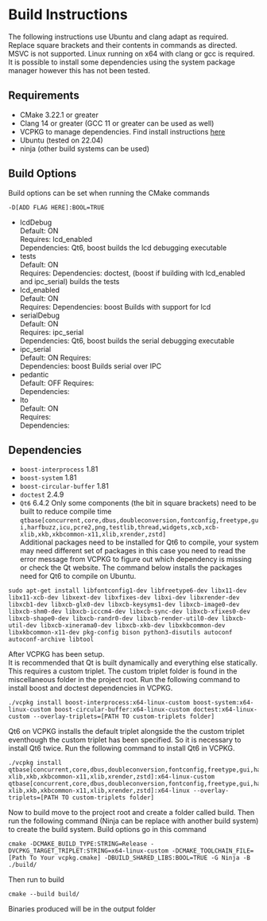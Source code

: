 # Build Instructions

The following instructions use Ubuntu and clang adapt as required.  
Replace square brackets and their contents in commands as directed.  
MSVC is not supported. Linux running on x64 with clang or gcc is required.  
It is possible to install some dependencies using the system package manager however this has not been tested.

## Requirements
- CMake 3.22.1 or greater
- Clang 14 or greater (GCC 11 or greater can be used as well) 
- VCPKG to manage dependencies. Find install instructions [here](https://github.com/microsoft/vcpkg)
- Ubuntu (tested on 22.04)
- ninja (other build systems can be used)

## Build Options
Build options can be set when running the CMake commands
```
-D[ADD FLAG HERE]:BOOL=TRUE
```
- lcdDebug  
    Default: ON  
    Requires: lcd_enabled  
    Dependencies: Qt6, boost
    builds the lcd debugging executable
- tests  
    Default: ON  
    Requires: 
    Dependencies: doctest, (boost if building with lcd_enabled and ipc_serial)
    builds the tests
- lcd_enabled  
    Default: ON  
    Requires: 
    Dependencies: boost
    Builds with support for lcd  
- serialDebug  
    Default: ON  
    Requires: ipc_serial  
    Dependencies: Qt6, boost
    builds the serial debugging executable  
- ipc_serial  
    Default: ON
    Requires:  
    Dependencies: boost
    Builds serial over IPC
- pedantic  
    Default: OFF
    Requires:  
    Dependencies:
- lto  
    Default: ON  
    Requires:  
    Dependencies:

##  Dependencies
 - `boost-interprocess` 1.81
 - `boost-system` 1.81
 - `boost-circular-buffer` 1.81
 - `doctest` 2.4.9
 - `Qt6` 6.4.2 Only some components (the bit in square brackets) need to be built to reduce compile time
  `qtbase[concurrent,core,dbus,doubleconversion,fontconfig,freetype,gui,harfbuzz,icu,pcre2,png,testlib,thread,widgets,xcb,xcb-xlib,xkb,xkbcommon-x11,xlib,xrender,zstd]`   
  Additional packages need to be installed for Qt6 to compile, your system may need different set of packages in this case you need to read the error message from VCPKG to figure out which dependency is missing or check the Qt website. The command below installs the packages need for Qt6 to compile on Ubuntu.

 ```
 sudo apt-get install libfontconfig1-dev libfreetype6-dev libx11-dev libx11-xcb-dev libxext-dev libxfixes-dev libxi-dev libxrender-dev libxcb1-dev libxcb-glx0-dev libxcb-keysyms1-dev libxcb-image0-dev libxcb-shm0-dev libxcb-icccm4-dev libxcb-sync-dev libxcb-xfixes0-dev libxcb-shape0-dev libxcb-randr0-dev libxcb-render-util0-dev libxcb-util-dev libxcb-xinerama0-dev libxcb-xkb-dev libxkbcommon-dev libxkbcommon-x11-dev pkg-config bison python3-disutils autoconf autoconf-archive libtool 
 ```

After VCPKG has been setup.  
It is recommended that Qt is built dynamically and everything else statically. This requires a custom triplet. The custom triplet folder is found in the miscellaneous folder in the project root. Run the following command to install boost and doctest dependencies in VCPKG.

```
./vcpkg install boost-interprocess:x64-linux-custom boost-system:x64-linux-custom boost-circular-buffer:x64-linux-custom doctest:x64-linux-custom --overlay-triplets=[PATH TO custom-triplets folder]
```

Qt6 on VCPKG installs the default triplet alongside the the custom triplet eventhough the custom triplet has been specified. So it is necessary to install Qt6 twice. Run the following command to install Qt6 in VCPKG.
```
./vcpkg install qtbase[concurrent,core,dbus,doubleconversion,fontconfig,freetype,gui,harfbuzz,icu,pcre2,png,testlib,thread,widgets,xcb,xcb-xlib,xkb,xkbcommon-x11,xlib,xrender,zstd]:x64-linux-custom qtbase[concurrent,core,dbus,doubleconversion,fontconfig,freetype,gui,harfbuzz,icu,pcre2,png,testlib,thread,widgets,xcb,xcb-xlib,xkb,xkbcommon-x11,xlib,xrender,zstd]:x64-linux --overlay-triplets=[PATH TO custom-triplets folder]
```

Now to build move to the project root and create a folder called build. Then run the following command (Ninja can be replace with another build system) to create the build system.
Build options go in this command  
```
cmake -DCMAKE_BUILD_TYPE:STRING=Release -DVCPKG_TARGET_TRIPLET:STRING=x64-linux-custom -DCMAKE_TOOLCHAIN_FILE=[Path To Your vcpkg.cmake] -DBUILD_SHARED_LIBS:BOOL=TRUE -G Ninja -B ./build/
```
Then run to build
```
cmake --build build/
```

Binaries produced will be in the output folder
